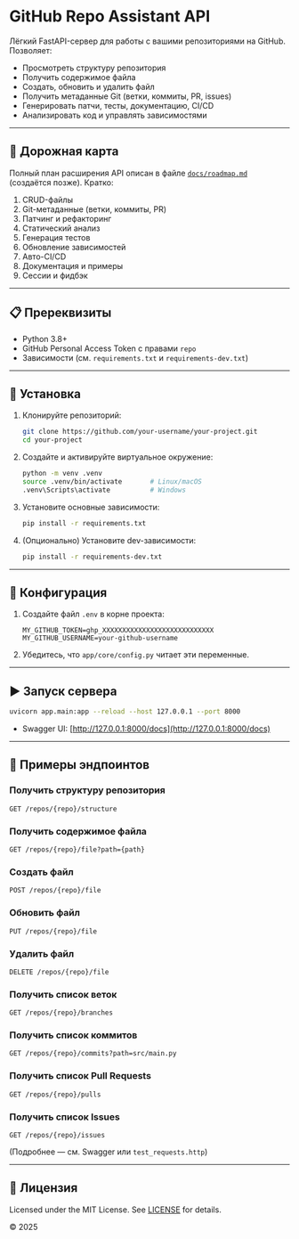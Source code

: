 # GitHub Repo Assistant API

Лёгкий FastAPI-сервер для работы с вашими репозиториями на GitHub.  
Позволяет:
- Просмотреть структуру репозитория  
- Получить содержимое файла  
- Создать, обновить и удалить файл  
- Получить метаданные Git (ветки, коммиты, PR, issues)  
- Генерировать патчи, тесты, документацию, CI/CD  
- Анализировать код и управлять зависимостями  

---

## 🧭 Дорожная карта

Полный план расширения API описан в файле [`docs/roadmap.md`](./docs/roadmap.md) (создаётся позже). Кратко:

1. CRUD-файлы
2. Git-метаданные (ветки, коммиты, PR)
3. Патчинг и рефакторинг
4. Статический анализ
5. Генерация тестов
6. Обновление зависимостей
7. Авто-CI/CD
8. Документация и примеры
9. Сессии и фидбэк

---

## 📋 Пререквизиты

- Python 3.8+  
- GitHub Personal Access Token с правами `repo`  
- Зависимости (см. `requirements.txt` и `requirements-dev.txt`)  

---

## 🚀 Установка

1. Клонируйте репозиторий:
   ```bash
   git clone https://github.com/your-username/your-project.git
   cd your-project
   ```

2. Создайте и активируйте виртуальное окружение:
   ```bash
   python -m venv .venv
   source .venv/bin/activate       # Linux/macOS
   .venv\Scripts\activate          # Windows
   ```

3. Установите основные зависимости:
   ```bash
   pip install -r requirements.txt
   ```

4. (Опционально) Установите dev-зависимости:
   ```bash
   pip install -r requirements-dev.txt
   ```

---

## 🔧 Конфигурация

1. Создайте файл `.env` в корне проекта:
   ```dotenv
   MY_GITHUB_TOKEN=ghp_XXXXXXXXXXXXXXXXXXXXXXXXXXXX
   MY_GITHUB_USERNAME=your-github-username
   ```

2. Убедитесь, что `app/core/config.py` читает эти переменные.

---

## ▶️ Запуск сервера

```bash
uvicorn app.main:app --reload --host 127.0.0.1 --port 8000
```

* Swagger UI: [http://127.0.0.1:8000/docs](http://127.0.0.1:8000/docs)

---

## 📮 Примеры эндпоинтов

### Получить структуру репозитория
```
GET /repos/{repo}/structure
```

### Получить содержимое файла
```
GET /repos/{repo}/file?path={path}
```

### Создать файл
```
POST /repos/{repo}/file
```

### Обновить файл
```
PUT /repos/{repo}/file
```

### Удалить файл
```
DELETE /repos/{repo}/file
```

### Получить список веток
```
GET /repos/{repo}/branches
```

### Получить список коммитов
```
GET /repos/{repo}/commits?path=src/main.py
```

### Получить список Pull Requests
```
GET /repos/{repo}/pulls
```

### Получить список Issues
```
GET /repos/{repo}/issues
```

(Подробнее — см. Swagger или `test_requests.http`)

---

## 📝 Лицензия

Licensed under the MIT License. See [LICENSE](./LICENSE) for details.

© 2025